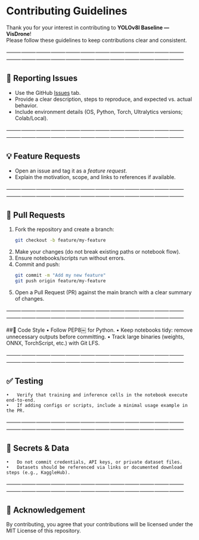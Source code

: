 # Contributing Guidelines

Thank you for your interest in contributing to **YOLOv8l Baseline — VisDrone**!  
Please follow these guidelines to keep contributions clear and consistent.

⸻⸻⸻⸻⸻⸻⸻⸻⸻⸻⸻⸻⸻⸻⸻⸻⸻⸻⸻⸻⸻⸻⸻⸻

## 🐛 Reporting Issues
- Use the GitHub [Issues](../../issues) tab.
- Provide a clear description, steps to reproduce, and expected vs. actual behavior.
- Include environment details (OS, Python, Torch, Ultralytics versions; Colab/Local).

⸻⸻⸻⸻⸻⸻⸻⸻⸻⸻⸻⸻⸻⸻⸻⸻⸻⸻⸻⸻⸻⸻⸻⸻

## 💡 Feature Requests
- Open an issue and tag it as a *feature request*.
- Explain the motivation, scope, and links to references if available.

⸻⸻⸻⸻⸻⸻⸻⸻⸻⸻⸻⸻⸻⸻⸻⸻⸻⸻⸻⸻⸻⸻⸻⸻

## 🔧 Pull Requests
1. Fork the repository and create a branch:
   ```bash
   git checkout -b feature/my-feature
   ```
2. Make your changes (do not break existing paths or notebook flow).
3. Ensure notebooks/scripts run without errors.
4. Commit and push:
   ```bash
   git commit -m "Add my new feature"
   git push origin feature/my-feature
   ```
5. Open a Pull Request (PR) against the main branch with a clear summary of changes.

⸻⸻⸻⸻⸻⸻⸻⸻⸻⸻⸻⸻⸻⸻⸻⸻⸻⸻⸻⸻⸻⸻⸻⸻

##📏 Code Style
	•	Follow PEP8￼ for Python.
	•	Keep notebooks tidy: remove unnecessary outputs before committing.
	•	Track large binaries (weights, ONNX, TorchScript, etc.) with Git LFS.

⸻⸻⸻⸻⸻⸻⸻⸻⸻⸻⸻⸻⸻⸻⸻⸻⸻⸻⸻⸻⸻⸻⸻⸻

## ✅ Testing
	•	Verify that training and inference cells in the notebook execute end-to-end.
	•	If adding configs or scripts, include a minimal usage example in the PR.

⸻⸻⸻⸻⸻⸻⸻⸻⸻⸻⸻⸻⸻⸻⸻⸻⸻⸻⸻⸻⸻⸻⸻⸻

## 🔐 Secrets & Data
	•	Do not commit credentials, API keys, or private dataset files.
	•	Datasets should be referenced via links or documented download steps (e.g., KaggleHub).

⸻⸻⸻⸻⸻⸻⸻⸻⸻⸻⸻⸻⸻⸻⸻⸻⸻⸻⸻⸻⸻⸻⸻⸻

## 🙏 Acknowledgement

By contributing, you agree that your contributions will be licensed under the MIT License of this repository.

